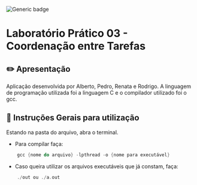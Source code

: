 ![Generic badge](https://img.shields.io/badge/STATUS-CONCLUÍDO-<COLOR>.svg)

# Laboratório Prático 03 - Coordenação entre Tarefas


## ✏️ Apresentação


Aplicação desenvolvida por Alberto, Pedro, Renata e Rodrigo. A linguagem de programação utilizada foi a linguagem C e o compilador utilizado foi o gcc.


## 🦮 Instruções Gerais para utilização

Estando na pasta do arquivo, abra o terminal.

- Para compilar faça:
```cpp
    gcc {nome do arquivo} -lpthread -o {nome para executável}
```
- Caso queira utilizar os arquivos executáveis que já constam, faça:
```cpp
    ./out ou ./a.out
```

